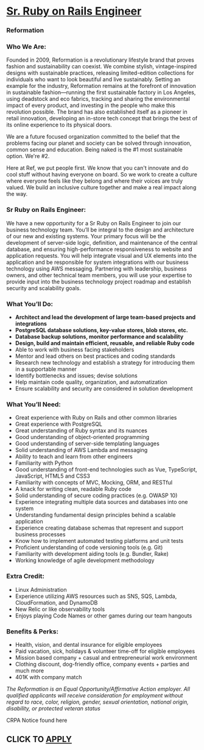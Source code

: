 # [Sr. Ruby on Rails Engineer](https://www.remotewlb.com/apply/sr-ruby-on-rails-engineer-57371)  
### Reformation  
####  

### Who We Are:

Founded in 2009, Reformation is a revolutionary lifestyle brand that proves fashion and sustainability can coexist. We combine stylish, vintage-inspired designs with sustainable practices, releasing limited-edition collections for individuals who want to look beautiful and live sustainably. Setting an example for the industry, Reformation remains at the forefront of innovation in sustainable fashion—running the first sustainable factory in Los Angeles, using deadstock and eco fabrics, tracking and sharing the environmental impact of every product, and investing in the people who make this revolution possible. The brand has also established itself as a pioneer in retail innovation, developing an in-store tech concept that brings the best of its online experience to its physical doors.

We are a future focused organization committed to the belief that the problems facing our planet and society can be solved through innovation, common sense and education. Being naked is the #1 most sustainable option. We're #2.

Here at Ref, we put people first. We know that you can't innovate and do cool stuff without having everyone on board. So we work to create a culture where everyone feels like they belong and where their voices are truly valued. We build an inclusive culture together and make a real impact along the way.

### Sr Ruby on Rails Engineer:

We have a new opportunity for a Sr Ruby on Rails Engineer to join our business technology team. You’ll be integral to the design and architecture of our new and existing systems. Your primary focus will be the development of server-side logic, definition, and maintenance of the central database, and ensuring high-performance responsiveness to website and application requests. You will help integrate visual and UX elements into the application and be responsible for system integrations with our business technology using AWS messaging. Partnering with leadership, business owners, and other technical team members, you will use your expertise to provide input into the business technology project roadmap and establish security and scalability goals.

### What You’ll Do:

  * **Architect and lead the development of large team-based projects and integrations**
  * **PostgreSQL database solutions, key-value stores, blob stores, etc.**
  * **Database backup solutions, monitor performance and scalability**
  * **Design, build and maintain efficient, reusable, and reliable Ruby code**
  * Able to work with business facing stakeholders
  * Mentor and lead others on best practices and coding standards
  * Research new technology and establish a strategy for introducing them in a supportable manner
  * Identify bottlenecks and issues; devise solutions
  * Help maintain code quality, organization, and automatization
  * Ensure scalability and security are considered in solution development

### What You’ll Need:

  * Great experience with Ruby on Rails and other common libraries
  * Great experience with PostgreSQL
  * Great understanding of Ruby syntax and its nuances
  * Good understanding of object-oriented programming
  * Good understanding of server-side templating languages 
  * Solid understanding of AWS Lambda and messaging
  * Ability to teach and learn from other engineers 
  * Familiarity with Python
  * Good understanding of front-end technologies such as Vue, TypeScript, JavaScript, HTML5 and CSS3
  * Familiarity with concepts of MVC, Mocking, ORM, and RESTful
  * A knack for writing clean, readable Ruby code
  * Solid understanding of secure coding practices (e.g. OWASP 10)
  * Experience integrating multiple data sources and databases into one system
  * Understanding fundamental design principles behind a scalable application
  * Experience creating database schemas that represent and support business processes
  * Know how to implement automated testing platforms and unit tests
  * Proficient understanding of code versioning tools (e.g. Git)
  * Familiarity with development aiding tools (e.g. Bundler, Rake)
  * Working knowledge of agile development methodology

### Extra Credit:

  * Linux Administration
  * Experience utilizing AWS resources such as SNS, SQS, Lambda, CloudFormation, and DynamoDB
  * New Relic or like observability tools 
  * Enjoys playing Code Names or other games during our team hangouts

### Benefits & Perks:

  * Health, vision, and dental insurance for eligible employees
  * Paid vacation, sick, holidays & volunteer time-off for eligible employees
  * Mission based company + casual and entrepreneurial work environment 
  * Clothing discount, dog-friendly office, company events + parties and much more 
  * 401K with company match 

_The Reformation is an Equal Opportunity/Affirmative Action employer. All qualified applicants will receive consideration for employment without regard to race, color, religion, gender, sexual orientation, national origin, disability, or protected veteran status_

CRPA Notice found here

  
## CLICK TO [APPLY](https://www.remotewlb.com/apply/sr-ruby-on-rails-engineer-57371)

